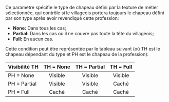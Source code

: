 Ce paramètre spécifie le type de chapeau défini par la texture de métier sélectionnée, qui contrôle
si le villageois portera toujours le chapeau défini par son type après avoir revendiqué cette profession:
* **None:** Dans tous les cas;
* **Partial:** Dans les cas où il ne couvre pas toute la tête du villageois;
* **Full:** En aucun cas.

Cette condition peut être représentée par le tableau suivant (où TH est le chapeau dépendant du type et PH est le chapeau de la profession):

| Visibilité TH | TH = None | TH = Partial | TH = Full |
|---------------|:---------:|:------------:|:---------:|
| PH = None     |  Visible  |   Visible    |  Visible  |
| PH = Partial  |  Visible  |   Visible    |   Caché   |
| PH = Full     |   Caché   |    Caché     |   Caché   |